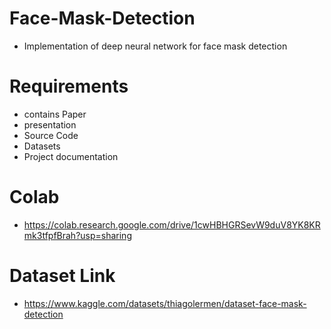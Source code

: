 # Face-Mask-Detection
 - Implementation of deep neural network for face mask detection
# Requirements
  - contains Paper
  - presentation
  - Source Code
  - Datasets 
  - Project documentation
# Colab 
  - https://colab.research.google.com/drive/1cwHBHGRSevW9duV8YK8KRmk3tfpfBrah?usp=sharing
# Dataset Link 
  - https://www.kaggle.com/datasets/thiagolermen/dataset-face-mask-detection
  